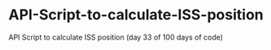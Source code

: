 # API-Script-to-calculate-ISS-position
API Script to calculate ISS position (day 33 of 100 days of code)
